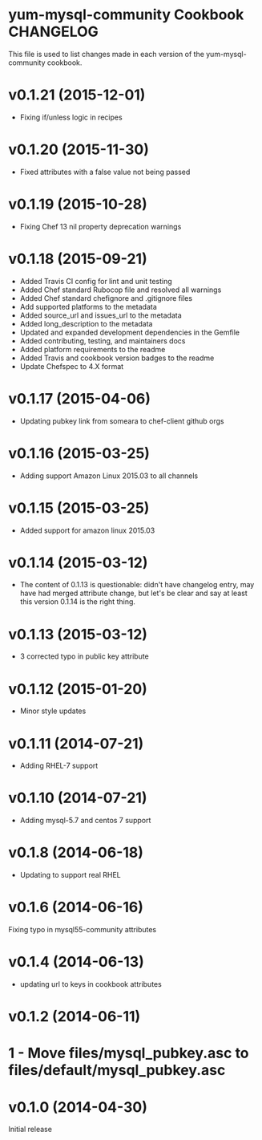# yum-mysql-community Cookbook CHANGELOG

This file is used to list changes made in each version of the yum-mysql-community cookbook.

# v0.1.21 (2015-12-01)

- Fixing if/unless logic in recipes

# v0.1.20 (2015-11-30)

- Fixed attributes with a false value not being passed

# v0.1.19 (2015-10-28)

- Fixing Chef 13 nil property deprecation warnings

# v0.1.18 (2015-09-21)

- Added Travis CI config for lint and unit testing
- Added Chef standard Rubocop file and resolved all warnings
- Added Chef standard chefignore and .gitignore files
- Add supported platforms to the metadata
- Added source_url and issues_url to the metadata
- Added long_description to the metadata
- Updated and expanded development dependencies in the Gemfile
- Added contributing, testing, and maintainers docs
- Added platform requirements to the readme
- Added Travis and cookbook version badges to the readme
- Update Chefspec to 4.X format

# v0.1.17 (2015-04-06)

- Updating pubkey link from someara to chef-client github orgs

# v0.1.16 (2015-03-25)

- Adding support Amazon Linux 2015.03 to all channels

# v0.1.15 (2015-03-25)

- Added support for amazon linux 2015.03

# v0.1.14 (2015-03-12)

- The content of 0.1.13 is questionable: didn't have changelog entry, may have had merged attribute change, but let's be clear and say at least this version 0.1.14 is the right thing.

# v0.1.13 (2015-03-12)

- 3 corrected typo in public key attribute

# v0.1.12 (2015-01-20)

- Minor style updates

# v0.1.11 (2014-07-21)

- Adding RHEL-7 support

# v0.1.10 (2014-07-21)

- Adding mysql-5.7 and centos 7 support

# v0.1.8 (2014-06-18)

- Updating to support real RHEL

# v0.1.6 (2014-06-16)

Fixing typo in mysql55-community attributes

# v0.1.4 (2014-06-13)

- updating url to keys in cookbook attributes

# v0.1.2 (2014-06-11)

# 1 - Move files/mysql_pubkey.asc to files/default/mysql_pubkey.asc

# v0.1.0 (2014-04-30)

Initial release
